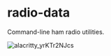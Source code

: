 # radio-data

Command-line ham radio utilities.

![alacritty_yrKTr2NJcs](https://github.com/Basicprogrammer10/radio-data/assets/50306817/9b9732b7-2394-4253-ba18-6784e696aa80)
